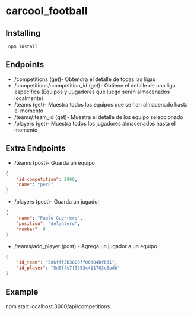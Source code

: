 # carcool_football

## Installing
     npm install

## Endpoints
- /competitions (get)- Obtendra el detalle de todas las ligas 
- /competitions/:competition_id (get)- Obtiene el detalle de una liga especifica (Equipos y Jugadores que luego serán almacenados localmente)
- /teams (get)- Muestra todos los equipos que se han almacenado hasta el momento
- /teams/:team_id (get)- Muestra el detalle de los equipo seleccionado
- /players (get)-  Muestra todos los jugadores almacenados hasta el momento

## Extra Endpoints
- /teams (post)- Guarda un equipo
```json
{
	"id_competition": 2000,
	"name": "perú"
}
```
- /players (post)- Guarda un jugador
```json
{
	"name": "Paolo Guerrero",
	"position": "delantero",
	"number": 9
}
```
- /teams/add_player (post) - Agrega un jugador a un equipo
```json
{
	"id_team": "5d6fff3b3809ff06d84bfb31",
	"id_player": "5d6ffe7f5953c411783c6adb"
}
```
## Example
npm start
localhost:3000/api/competitions
